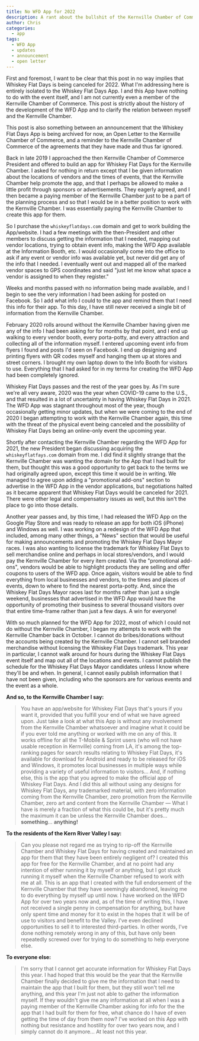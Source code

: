 ```yaml
---
title: No WFD App for 2022
description: A rant about the bullshit of the Kernville Chamber of Commerce
author: Chris
categories:
  - app
tags:
  - WFD App
  - updates
  - announcement
  - open letter
---
```

First and foremost, I want to be clear that this post in no way implies that
Whiskey Flat Days is being canceled for 2022. What I'm addressing here is entirely
isolated to the Whiskey Flat Days App. I and this App have nothing to do with the
event itself, and I am not currently even a member of the Kernville Chamber of Commerce.
This post is strictly about the history of the development of the WFD App and to clarify
the relation between myself and the Kernville Chamber.

This post is also something between an announcement that the Whiskey Flat Days App is
being archived for now, an Open Letter to the Kernville Chamber of Commerce, and a
reminder to the Kernville Chamber of Commerce of the agreements that they have made
and thus far ignored.

Back in late 2019 I approached the then Kernville Chamber of Commerce President
and offered to build an app for Whiskey Flat Days for the Kernville Chamber. I
asked for nothing in return except that I be given information about the locations
of vendors and the times of events, that the Kernville Chamber help promote the
app, and that I perhaps be allowed to make a little profit through sponsors or
advertisements. They eagerly agreed, and I then became a paying member of the
Kernville Chamber just to be a part of the planning process and so that I would
be in a better position to work with the Kernville Chamber. I was essentially
paying the Kernville Chamber to create this app for them.

So I purchase the `whiskeyflatdays.com` domain and get to work building the App/website.
I had a few meetings with the then-President and other members to discuss getting
the information that I needed, mapping out vendor locations, trying to obtain event
info, making the WFD App available at the Information Booth, etc. I would occasionally
come into the office to ask if any event or vendor info was available yet, but never
did get any of the info that I needed. I eventually went out and mapped all of the
marked vendor spaces to GPS coordinates and said "just let me know what space a
vendor is assigned to when they register."

Weeks and months passed with no information being made available, and I begin to see
the very information I had been asking for posted on Facebook. So I add what info
I could to the app and remind them that I need this info for their app. To this
day, I have still never received a single bit of information from the Kernville Chamber.

February 2020 rolls around without the Kernville Chamber having given me any
of the info I had been asking for for months by that point, and I end up walking
to every vendor booth, every porta-potty, and every attraction and collecting all
of the information myself. I entered upcoming event info from flyers I found and posts
I'd seen on Facebook. I end up designing and printing flyers with QR codes myself and
hanging them up at stores and street corners. I brought my own laptop down to the
Info Booth for visitors to use. Everything that I had asked for in my terms for creating
the WFD App had been completely ignored.

Whiskey Flat Days passes and the rest of the year goes by. As I'm sure we're all
very aware, 2020 was the year when COVID-19 came to the U.S., and that resulted in a
lot of uncertainty in having Whiskey Flat Days in 2021. The WFD App was stagnant
throughout most of the year, though occasionally getting minor updates, but when
we were coming to the end of 2020 I began attempting to work with the Kernville
Chamber again, this time with the threat of the physical event being canceled
and the possibility of Whiskey Flat Days being an online-only event the upcoming
year.

Shortly after contacting the Kernville Chamber regarding the WFD App for 2021, the new
President began discussing acquiring the `whiskeyflatfays.com` domain from me. I
did find it slightly strange that the Kernville Chamber was wanting the domain for
the App that I had built for them, but thought this was a good opportunity to get
back to the terms we had originally agreed upon, except this time it would be in
writing. We managed to agree upon adding a "promotional add-ons" section to advertise
in the WFD App in the vendor applications, but negotiations halted as it became
apparent that Whiskey Flat Days would be canceled for 2021. There were other legal
and compensatory issues as well, but this isn't the place to go into those details.

Another year passes and, by this time, I had released the WFD App on the Google Play
Store and was ready to release an app for both iOS (iPhone) and Windows as well. I was
working on a redesign of the WFD App that included, among many other things, a "News"
section that would be useful for making announcements and promoting the Whiskey
Flat Days Mayor races. I was also wanting to license the trademark for Whiskey
Flat Days to sell merchandise online and perhaps in local stores/vendors, and I
would pay the Kernville Chamber for every item created. Via the "promotional add-ons",
vendors would be able to highlight products they are selling and offer coupons to
users of the WFD app. Once again, visitors would be able to find everything from local
businesses and vendors, to the times and places of events, down to where to find the
nearest porta-potty. And, since the Whiskey Flat Days Mayor races last for months
rather than just a single weekend, businesses that advertised in the WFD App would
have the opportunity of promoting their business to several thousand visitors over
that entire time-frame rather than just a few days. A win for everyone!

With so much planned for the WFD App for 2022, most of which I could not do without
the Kernville Chamber, I began my attempts to work with the Kernville Chamber back in
October. I cannot do bribes/donations without the accounts being created
by the Kernville Chamber. I cannot sell branded merchandise without licensing the
Whiskey Flat Days trademark. This year in particular, I cannot walk around for hours
during the Whiskey Flat Days event itself and map out all of the locations and events.
I cannot publish the schedule for the Whiskey Flat Days Mayor candidates unless I
know where they'll be and when. In general, I cannot easily publish information
that I have not been given, including who the sponsors are for various events and the
event as a whole.

**And so, to the Kernville Chamber I say:**
> You have an app/website for Whiskey Flat Days that's yours if you want it,
> provided that you fulfill your end of what we have agreed upon. Just take a look
> at what this App is without any involvement from the Kernville Chamber whatsoever
> and imagine what it could be if you ever told me anything or worked with me on
> any of this. It works offline for all the T-Mobile & Sprint users (who will not
have usable reception in Kernville) coming from LA,
> it's among the top-ranking pages for search results relating to Whiskey Flat Days,
> it's available for download for Android and ready to be released for iOS and Windows,
> it promotes local businesses in multiple ways while providing a variety of useful
> information to visitors... And, if nothing else, this is the
> app that you agreed to make the official app of Whiskey Flat Days. And I did this all
> without using any designs for Whiskey Flat Days, any trademarked material, with
> zero information coming from the Kernville Chamber, zero promotion from the Kernville
> Chamber, zero art and content from the Kernville Chamber &mdash; What I have is
> merely a fraction of what this could be, but it's pretty much the maximum it can
> be unless the Kernville Chamber does... **something**... **anything!**

**To the residents of the Kern River Valley I say:**
> Can you please not regard me as trying to rip-off the Kernville Chamber and Whiskey
> Flat Days for having created and maintained an app for them that they have been
> entirely negligent of? I created this app for free for the Kernville Chamber,
> and at no point had any intention of either running it by myself or anything, but
> I got stuck running it myself when the Kernville Chamber refused to work with me at all.
> This is an app that I created with the full endorsement of the Kernville Chamber
> that they have seemingly abandoned, leaving me to do everything by myself up
> until now. I have worked on the WFD App for over two years now and, as of the
> time of writing this, I have not received a single penny in compensation for anything,
> but have only spent time and money for it to exist in the hopes that it will be
> of use to visitors and benefit to the Valley. I've even declined opportunities to
> sell it to interested third-parties. In other words, I've done nothing remotely
> wrong in any of this, but have only been repeatedly screwed over for trying to
> do something to help everyone else.

**To everyone else:**
> I'm sorry that I cannot get accurate information for Whiskey Flat Days this year.
> I had hoped that this would be the year that the Kernville Chamber finally decided
> to give me the information that I need to maintain the app that I built for them,
> but they still won't tell me anything, and this year I'm just not able to gather
> the information myself. If they wouldn't give me any information at all when
> I was a paying member of the Kernville Chamber asking for info for the the app
> that I had built for them for free, what chance do I have of even getting the
> time of day from them now? I've worked on this App with nothing but resistance
> and hostility for over two years now, and I simply cannot do it anymore... At
> least not this year.
